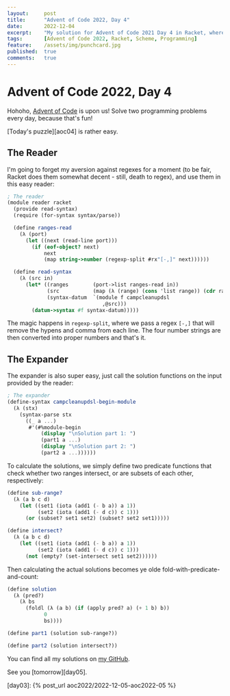 ```yaml
---
layout:     post
title:      "Advent of Code 2022, Day 4"
date:       2022-12-04
excerpt:    "My solution for Advent of Code 2021 Day 4 in Racket, where we make the elves clean camp"
tags:       [Advent of Code 2022, Racket, Scheme, Programming]
feature:    /assets/img/punchcard.jpg
published:  true
comments:   true
---
```

# Advent of Code 2022, Day 4

Hohoho, [Advent of Code][aoc] is upon us! Solve two programming problems every day, because that's fun!

[Today's puzzle][aoc04] is rather easy.

## The Reader

I'm going to forget my aversion against regexes for a moment (to be fair, Racket does them somewhat decent - still, death to regex), and use them in this easy reader:

```scheme
; The reader
(module reader racket
  (provide read-syntax)
  (require (for-syntax syntax/parse))

  (define ranges-read
    (λ (port)
      (let ((next (read-line port)))
        (if (eof-object? next)
            next
            (map string->number (regexp-split #rx"[-,]" next))))))

  (define read-syntax
    (λ (src in)
      (let* ((ranges        (port->list ranges-read in))
             (src           (map (λ (range) (cons 'list range)) (cdr ranges)))
             (syntax-datum  `(module f campcleanupdsl
                               ,@src)))
        (datum->syntax #f syntax-datum)))))
```

The magic happens in `regexp-split`, where we pass a regex `[-,]` that will remove the hypens and comma from each line. The four number strings are then converted into proper numbers and that's it.

## The Expander

The expander is also super easy, just call the solution functions on the input provided by the reader:

```scheme
; The expander
(define-syntax campcleanupdsl-begin-module
  (λ (stx)
    (syntax-parse stx
      ((_ a ...)
       #'(#%module-begin
           (display "\nSolution part 1: ")
           (part1 a ...)
           (display "\nSolution part 2: ")
           (part2 a ...))))))
```

To calculate the solutions, we simply define two predicate functions that check whether two ranges intersect, or are subsets of each other, respectively:

```scheme
(define sub-range?
  (λ (a b c d)
    (let ((set1 (iota (add1 (- b a)) a 1))
          (set2 (iota (add1 (- d c)) c 1)))
      (or (subset? set1 set2) (subset? set2 set1)))))

(define intersect?
  (λ (a b c d)
    (let ((set1 (iota (add1 (- b a)) a 1))
          (set2 (iota (add1 (- d c)) c 1)))
      (not (empty? (set-intersect set1 set2))))))
```

Then calculating the actual solutions becomes ye olde fold-with-predicate-and-count:

```scheme
(define solution
  (λ (pred?)
    (λ bs
      (foldl (λ (a b) (if (apply pred? a) (+ 1 b) b))
            0
            bs))))

(define part1 (solution sub-range?))

(define part2 (solution intersect?))
```

You can find all my solutions on [my GitHub][gh].

See you [tomorrow][day05].


[br]: https://beautifulracket.com
[aoc]: https://adventofcode.com/2022
[aoc03]: https://adventofcode.com/2022/day/4
[hask]: https://wiki.haskell.org/Haskell
[scm]: https://en.wikipedia.org/wiki/Scheme_(programming_language)
[chez]: https://cisco.github.io/ChezScheme/
[ghc]: https://www.haskell.org/ghc/
[apl]: https://en.wikipedia.org/wiki/APL_(programming_language)
[rkt]: https://racket-lang.org
[forth]: https://en.wikipedia.org/wiki/Forth_(programming_language)
[dsl]: https://en.wikipedia.org/wiki/Domain-specific_language
[gh]: https://github.com/georgjz/advent-of-code-2022
[input]: https://github.com/georgjz/advent-of-code-2021/blob/main/Day_01_Sonar_Sweep/Input.txt
[comp]: https://en.wikipedia.org/wiki/Function_composition_(computer_science)
[pure]: https://en.wikipedia.org/wiki/Pure_function
[day03]: {% post_url aoc2022/2022-12-05-aoc2022-05 %}